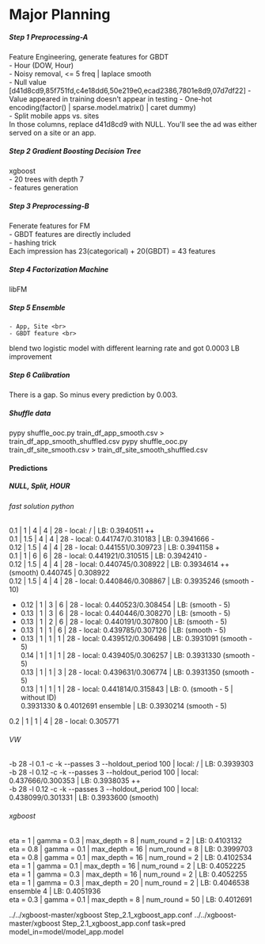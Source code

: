 Major Planning
===================

##### Step 1 Preprocessing-A
Feature Engineering, generate features for GBDT<br>
	- Hour (DOW, Hour)<br>
	- Noisy removal, <= 5 freq | laplace smooth<br>
	- Null value [d41d8cd9,85f751fd,c4e18dd6,50e219e0,ecad2386,7801e8d9,07d7df22]
	- Value appeared in training doesn't appear in testing
	- One-hot encoding(factor() | sparse.model.matrix() | caret dummy)<br>
	- Split mobile apps vs. sites<br>
In those columns, replace d41d8cd9 with NULL. You'll see the ad was either served on a site or an app.<br>

##### Step 2 Gradient Boosting Decision Tree
xgboost<br>
	- 20 trees with depth 7<br>
	- features generation<br>

##### Step 3 Preprocessing-B
Fenerate features for FM<br>
	- GBDT features are directly included<br>
	- hashing trick<br>
Each impression has 23(categorical) + 20(GBDT) = 43 features<br>

##### Step 4 Factorization Machine
libFM<br>

##### Step 5 Ensemble
	- App, Site <br>
	- GBDT feature <br>
blend two logistic model with different learning rate and got 0.0003 LB improvement

##### Step 6 Calibration
There is a gap. So minus every prediction by 0.003.<br>

##### Shuffle data
pypy shuffle_ooc.py train_df_app_smooth.csv > train_df_app_smooth_shuffled.csv
pypy shuffle_ooc.py train_df_site_smooth.csv > train_df_site_smooth_shuffled.csv


#### Predictions
##### NULL, Split, HOUR
###### fast solution python
0.1 | 1 | 4 | 4 | 28 - local: / | LB: 0.3940511  ++<br>
0.1 | 1.5 | 4 | 4 | 28 - local: 0.441747/0.310183 | LB: 0.3941666  -<br>
0.12 | 1.5 | 4 | 4 | 28 - local: 0.441551/0.309723 | LB: 0.3941158 +<br>
0.1 | 1 | 6 | 6 | 28 - local: 0.441921/0.310515 | LB: 0.3942410 -<br>
0.12 | 1.5 | 4 | 4 | 28 - local: 0.440745/0.308922 | LB: 0.3934614 ++ (smooth) 0.440745 | 0.308922<br> 
0.12 | 1.5 | 4 | 4 | 28 - local: 0.440846/0.308867 | LB: 0.3935246 (smooth - 10)<br>
* 0.12 | 1 | 3 | 6 | 28 - local: 0.440523/0.308454 | LB:  (smooth - 5)<br>
* 0.13 | 1 | 3 | 6 | 28 - local: 0.440446/0.308270 | LB:  (smooth - 5)<br>
* 0.13 | 1 | 2 | 6 | 28 - local: 0.440191/0.307800 | LB:  (smooth - 5)<br>
* 0.13 | 1 | 1 | 6 | 28 - local: 0.439785/0.307126 | LB:  (smooth - 5)<br>
* 0.13 | 1 | 1 | 1 | 28 - local: 0.439512/0.306498 | LB: 0.3931091 (smooth - 5)<br>
0.14 | 1 | 1 | 1 | 28 - local: 0.439405/0.306257 | LB: 0.3931330 (smooth - 5)<br>
0.13 | 1 | 1 | 3 | 28 - local: 0.439631/0.306774 | LB: 0.3931350  (smooth - 5)<br>
0.13 | 1 | 1 | 1 | 28 - local: 0.441814/0.315843 | LB: 0. (smooth - 5 | without ID)<br>
0.3931330 & 0.4012691 ensemble | LB: 0.3930214 (smooth - 5)<br>

0.2 | 1 | 1 | 4 | 28 - local: 0.305771

###### VW
-b 28 -l 0.1 -c -k --passes 3 --holdout_period 100 | local: / | LB: 0.3939303 <br>
-b 28 -l 0.12 -c -k --passes 3 --holdout_period 100 | local: 0.437666/0.300353 | LB: 0.3938035 ++<br>
-b 28 -l 0.12 -c -k --passes 3 --holdout_period 100 | local: 0.438099/0.301331 | LB: 0.3933600 (smooth)<br>

###### xgboost
eta = 1 | gamma = 0.3 | max_depth = 8 | num_round = 2 | LB: 0.4103132 <br>
eta = 0.8 | gamma = 0.1 | max_depth = 16 | num_round = 8 | LB: 0.3999703 <br>
eta = 0.8 | gamma = 0.1 | max_depth = 16 | num_round = 2 | LB: 0.4102534 <br>
eta = 1 | gamma = 0.1 | max_depth = 16 | num_round = 2 | LB: 0.4052225 <br>
eta = 1 | gamma = 0.3 | max_depth = 16 | num_round = 2 | LB: 0.4052255 <br>
eta = 1 | gamma = 0.3 | max_depth = 20 | num_round = 2 | LB: 0.4046538 <br>
ensemble 4 | LB: 0.4051936 <br>
eta = 0.3 | gamma = 0.1 | max_depth = 8 | num_round = 50 | LB: 0.4012691 <br>


../../xgboost-master/xgboost Step_2.1_xgboost_app.conf
../../xgboost-master/xgboost Step_2.1_xgboost_app.conf task=pred model_in=model/model_app.model
